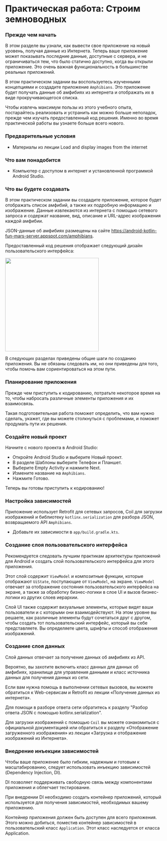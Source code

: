 # Практическая работа: Строим земноводных

### Прежде чем начать

В этом разделе вы узнали, как вывести свое приложение на новый уровень, получая данные из Интернета. Теперь ваше приложение может показывать последние данные, доступные с сервера, и не ограничиваться тем, что было статично доступно, когда вы открыли приложение. Это очень важная функциональность в большинстве реальных приложений.

В этом практическом задании вы воспользуетесь изученными концепциями и создадите приложение `Amphibians`. Это приложение будет получать данные об амфибиях из интернета и отображать их в виде прокручивающегося списка.

Чтобы извлечь максимум пользы из этого учебного опыта, постарайтесь реализовать и устранить как можно больше неполадок, прежде чем изучать предоставленный код решения. Именно во время практической работы вы узнаете больше всего нового.

### Предварительные условия

- Материалы из лекции Load and display images from the internet

### Что вам понадобится

- Компьютер с доступом в интернет и установленной программой Android Studio.

### Что вы будете создавать

В этом практическом задании вы создадите приложение, которое будет отображать список амфибий, а также их подробную информацию и изображение. Данные извлекаются из интернета с помощью сетевого запроса и содержат название, вид, описание и URL-адрес изображения каждой амфибии.

JSON-данные об амфибиях размещены на сайте https://android-kotlin-fun-mars-server.appspot.com/amphibians.

Предоставленный код решения отображает следующий дизайн пользовательского интерфейса:

<img src="https://developer.android.com/static/codelabs/basic-android-kotlin-compose-practice-amphibians-app/img/b0e225571b16ffb_856.png" width="300">

В следующих разделах приведены общие шаги по созданию приложения. Вы не обязаны следовать им, но они приведены для того, чтобы помочь вам сориентироваться на этом пути.

### Планирование приложения

Прежде чем приступить к кодированию, потратьте некоторое время на то, чтобы набросать различные элементы приложения и их взаимосвязь.

Такая подготовительная работа поможет определить, что вам нужно сделать, укажет, где вы можете столкнуться с проблемами, и поможет продумать пути их решения.

### Создайте новый проект

Начните с нового проекта в Android Studio:

- Откройте Android Studio и выберите Новый проект.
- В разделе Шаблоны выберите Телефон и Планшет.
- Выберите Empty Activity и нажмите Next.
- Измените название на `Amphibians`.
- Нажмите Готово.

Теперь вы готовы приступить к кодированию!

### Настройка зависимостей

Приложение использует Retrofit для сетевых запросов, Coil для загрузки изображений и библиотеку `kotlinx.serialization` для разбора JSON, возвращаемого API `Amphibians`.

- Добавьте их зависимости в `app/build.gradle.kts`.


### Создание слоя пользовательского интерфейса

Рекомендуется следовать лучшим практикам архитектуры приложений для Android и создать слой пользовательского интерфейса для этого приложения.

Этот слой содержит `ViewModel` и композитные функции, которые отображают `UiState`, поступающие от `ViewModel`, на экране. `ViewModel` отвечает за отображение состояния пользовательского интерфейса на экране, а также за обработку бизнес-логики в слое UI и вызов бизнес-логики из других слоев иерархии.

Слой UI также содержит визуальные элементы, которые видят ваши пользователи и с которыми они взаимодействуют. На этом уровне вы решаете, как различные элементы будут сочетаться друг с другом, чтобы создать тот пользовательский интерфейс, который вы себе представляете. Вы определяете цвета, шрифты и способ отображения изображений.

### Создание слоя данных

Слой данных отвечает за получение данных об амфибиях из API.

Вероятно, вы захотите включить класс данных для данных об амфибиях, хранилище для управления данными и класс источника данных для получения данных из сети.

Если вам нужна помощь в выполнении сетевых вызовов, вы можете обратиться к Web-сервисам и Retrofit из лекции «Получение данных из интернета».

Для помощи в разборе ответа сети обратитесь к разделу "Разбор ответа JSON с помощью kotlinx.serialization".

Для загрузки изображений с помощью `Coil` вы можете ознакомиться с официальной документацией или обратиться к разделу «Отображение загруженного изображения» из лекции «Загрузка и отображение изображений из Интернета».

### Внедрение инъекции зависимостей
Чтобы ваше приложение было гибким, надежным и готовым к масштабированию, следует использовать инъекцию зависимостей (Dependency Injection, DI).

DI позволяет поддерживать свободную связь между компонентами приложения и облегчает тестирование.

При внедрении DI необходимо создать контейнер приложений, который используется для получения зависимостей, необходимых вашему приложению.

Контейнер приложения должен быть доступен для всего приложения. Этого можно добиться, поместив контейнер зависимостей в пользовательский класс `Application`. Этот класс наследуется от класса Application.
